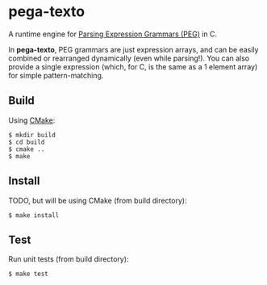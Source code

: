 pega-texto
==========
A runtime engine for [Parsing Expression Grammars
(PEG)](http://bford.info/packrat/) in C.

In __pega-texto__, PEG grammars are just expression arrays, and can be easily
combined or rearranged dynamically (even while parsing!). You can also provide
a single expression (which, for C, is the same as a 1 element array) for simple
pattern-matching.


Build
-----
Using [CMake](https://cmake.org/):

	$ mkdir build
	$ cd build
	$ cmake ..
	$ make

Install
-------
TODO, but will be using CMake (from build directory):

	$ make install

Test
----
Run unit tests (from build directory):

	$ make test

